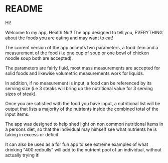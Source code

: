 # README

Hi!

Welcome to my app, Health Nut! The app designed to tell you, EVERYTHING about the foods you are eating and may want to eat!

The current version of the app accepts two parameters, a food item and a measurement of the food (i.e one cup of soup or one bowl of chicken noodle soup both are accepted). 

The parameters are fairly fluid, most mass measurements are accepted for solid foods and likewise volumetric measurements work for liquids. 

In addition, if no measurement is input, a food can be referenced by its serving size (i.e 3 steaks will bring up the nutritional value for 3 serving sizes of steak). 

Once you are satisfied with the food you have input, a nutritional list will be output that lists a majority of the nutrients inside the combined total of the input items. 

The app was designed to help shed light on non common nutritional items in a persons diet, so that the individual may himself see what nutrients he is taking in excess or deficit.

It can also be used as a for fun app to see extreme examples of what drinking "400 redbulls" will add to the nutrient pool of an individual, without actually trying it!
